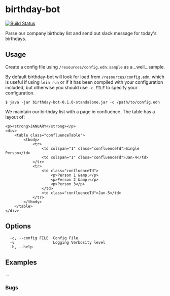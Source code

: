 # birthday-bot

[![Build Status](https://travis-ci.org/amcintosh/birthday-bot.svg?branch=master)](https://travis-ci.org/amcintosh/birthday-bot)

Parse our company birthday list and send out slack message for today's birthdays.

## Usage

Create a config file using `/resources/config.edn.sample` as a...well...sample.

By default birthday-bot will look for load from `/resources/config.edn`, which is useful if using `lein run` or if it has been compiled with your configuration included, but otherwise you should use `-c FILE` to specify your configuration.

    $ java -jar birthday-bot-0.1.0-standalone.jar -c /path/to/config.edn

We maintain our birthday list with a page in confluence. The table has a layout of:

```	
<p><strong>JANUARY</strong></p>
<div>
	<table class="confluenceTable">
		<tbody>
			<tr>
				<td colspan="1" class="confluenceTd">Single Person</td>
				<td colspan="1" class="confluenceTd">Jan-4</td>
			</tr>
			<tr>
				<td class="confluenceTd">
					<p>Person 1 &amp;</p>
					<p>Person 2 &amp;</p>
					<p>Person 3</p>
				</td>
				<td class="confluenceTd">Jan-5</td>
			</tr>
		</tbody>
	</table>
</div>
```

## Options

```
  -c, --config FILE  Config File
  -v                 Logging Verbosity level
  -h, --help
```

## Examples

...

### Bugs

